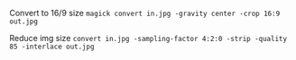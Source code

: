 Convert to 16/9 size
```magick convert in.jpg -gravity center -crop 16:9 out.jpg```

Reduce img size
```convert in.jpg -sampling-factor 4:2:0 -strip -quality 85 -interlace out.jpg```